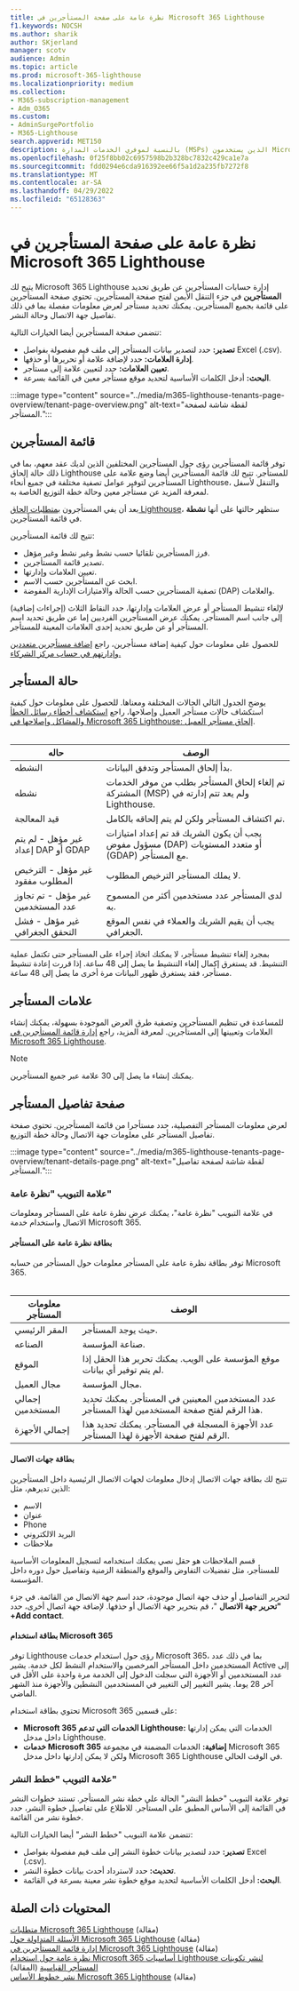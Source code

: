 ```yaml
---
title: نظرة عامة على صفحة المستأجرين في Microsoft 365 Lighthouse
f1.keywords: NOCSH
ms.author: sharik
author: SKjerland
manager: scotv
audience: Admin
ms.topic: article
ms.prod: microsoft-365-lighthouse
ms.localizationpriority: medium
ms.collection:
- M365-subscription-management
- Adm_O365
ms.custom:
- AdminSurgePortfolio
- M365-Lighthouse
search.appverid: MET150
description: بالنسبة لموفري الخدمات المدارة (MSPs) الذين يستخدمون Microsoft 365 Lighthouse، تعرف على صفحة المستأجرين.
ms.openlocfilehash: 0f25f8bb02c6957598b2b328bc7832c429ca1e7a
ms.sourcegitcommit: fdd0294e6cda916392ee66f5a1d2a235fb7272f8
ms.translationtype: MT
ms.contentlocale: ar-SA
ms.lasthandoff: 04/29/2022
ms.locfileid: "65128363"
---
```

# <a name="overview-of-the-tenants-page-in-microsoft-365-lighthouse"></a>نظرة عامة على صفحة المستأجرين في Microsoft 365 Lighthouse

يتيح لك Microsoft 365 Lighthouse إدارة حسابات المستأجرين عن طريق تحديد **المستأجرين** في جزء التنقل الأيمن لفتح صفحة المستأجرين. تحتوي صفحة المستأجرين على قائمة بجميع المستأجرين. يمكنك تحديد مستأجر لعرض معلومات مفصلة بما في ذلك تفاصيل جهة الاتصال وحالة النشر.

تتضمن صفحة المستأجرين أيضا الخيارات التالية:

- **تصدير:** حدد لتصدير بيانات المستأجر إلى ملف قيم مفصولة بفواصل Excel (.csv).
- **إدارة العلامات:** حدد لإضافة علامة أو تحريرها أو حذفها.
- **تعيين العلامات:** حدد لتعيين علامة إلى مستأجر.
- **البحث:** أدخل الكلمات الأساسية لتحديد موقع مستأجر معين في القائمة بسرعة.

:::image type="content" source="../media/m365-lighthouse-tenants-page-overview/tenant-page-overview.png" alt-text="لقطة شاشة لصفحة المستأجر.":::

## <a name="tenant-list"></a>قائمة المستأجرين

توفر قائمة المستأجرين رؤى حول المستأجرين المختلفين الذين لديك عقد معهم، بما في ذلك حالة إلحاق Lighthouse للمستأجر. تتيح لك قائمة المستأجرين أيضا وضع علامة على المستأجرين لتوفير عوامل تصفية مختلفة في جميع أنحاء Lighthouse، والتنقل لأسفل لمعرفة المزيد عن مستأجر معين وحالة خطة التوزيع الخاصة به.

بعد أن يفي المستأجرون [بمتطلبات إلحاق Lighthouse](m365-lighthouse-requirements.md)، ستظهر حالتها على أنها **نشطة** في قائمة المستأجرين.

تتيح لك قائمة المستأجرين:

- فرز المستأجرين تلقائيا حسب نشط وغير نشط وغير مؤهل.
- تصدير قائمة المستأجرين.
- تعيين العلامات وإدارتها.
- ابحث عن المستأجرين حسب الاسم.
- تصفية المستأجرين حسب الحالة والامتيازات الإدارية المفوضة (DAP) والعلامات.

لإلغاء تنشيط المستأجر أو عرض العلامات وإدارتها، حدد النقاط الثلاث (إجراءات إضافية) إلى جانب اسم المستأجر. يمكنك عرض المستأجرين الفرديين إما عن طريق تحديد اسم المستأجر أو عن طريق تحديد إحدى العلامات المعينة للمستأجر.

للحصول على معلومات حول كيفية إضافة مستأجرين، راجع [إضافة مستأجرين متعددين وإدارتهم في حساب مركز الشركاء.](/partner-center/multi-tenant-account)

## <a name="tenant-status"></a>حالة المستأجر

يوضح الجدول التالي الحالات المختلفة ومعناها. للحصول على معلومات حول كيفية استكشاف حالات مستأجر العميل وإصلاحها، راجع [استكشاف أخطاء رسائل الخطأ والمشاكل وإصلاحها في Microsoft 365 Lighthouse: إلحاق مستأجر العميل](m365-lighthouse-troubleshoot.md#customer-tenant-onboarding).<br><br>

| حاله                                   | الوصف                                                                                             |
|------------------------------------------|---------------------------------------------------------------------------------------------------------|
| النشطه                                   | بدأ إلحاق المستأجر وتدفق البيانات.                                                           |
| نشطه                                 | تم إلغاء إلحاق المستأجر بطلب من موفر الخدمات المشتركة (MSP) ولم يعد تتم إدارته في Lighthouse.           |
| قيد المعالجة                               | تم اكتشاف المستأجر ولكن لم يتم إلحاقه بالكامل.                                                              |
| غير مؤهل - لم يتم إعداد DAP أو GDAP    | يجب أن يكون الشريك قد تم إعداد امتيازات مسؤول مفوض (DAP) أو متعدد المستويات (GDAP) مع المستأجر. |
| غير مؤهل - الترخيص المطلوب مفقود | لا يملك المستأجر الترخيص المطلوب.                                                               |
| غير مؤهل - تم تجاوز عدد المستخدمين         | لدى المستأجر عدد مستخدمين أكثر من المسموح به.                                                                     |
| غير مؤهل - فشل التحقق الجغرافي            | يجب أن يقيم الشريك والعملاء في نفس الموقع الجغرافي.                                       |

بمجرد إلغاء تنشيط مستأجر، لا يمكنك اتخاذ إجراء على المستأجر حتى تكتمل عملية التنشيط. قد يستغرق إكمال إلغاء التنشيط ما يصل إلى 48 ساعة. إذا قررت إعادة تنشيط مستأجر، فقد يستغرق ظهور البيانات مرة أخرى ما يصل إلى 48 ساعة.

## <a name="tenant-tags"></a>علامات المستأجر

للمساعدة في تنظيم المستأجرين وتصفية طرق العرض الموجودة بسهولة، يمكنك إنشاء العلامات وتعيينها إلى المستأجرين. لمعرفة المزيد، راجع [إدارة قائمة المستأجرين في Microsoft 365 Lighthouse](m365-lighthouse-manage-tenant-list.md).

> [!NOTE]
> يمكنك إنشاء ما يصل إلى 30 علامة عبر جميع المستأجرين.

## <a name="tenant-details-page"></a>صفحة تفاصيل المستأجر

لعرض معلومات المستأجر التفصيلية، حدد مستأجرا من قائمة المستأجرين. تحتوي صفحة تفاصيل المستأجر على معلومات جهة الاتصال وحالة خطة التوزيع.

:::image type="content" source="../media/m365-lighthouse-tenants-page-overview/tenant-details-page.png" alt-text="لقطة شاشة لصفحة تفاصيل المستأجر.":::

### <a name="overview-tab"></a>علامة التبويب "نظرة عامة"

في علامة التبويب "نظرة عامة"، يمكنك عرض نظرة عامة على المستأجر ومعلومات الاتصال واستخدام خدمة Microsoft 365.

#### <a name="tenant-overview-card"></a>بطاقة نظرة عامة على المستأجر

توفر بطاقة نظرة عامة على المستأجر معلومات حول المستأجر من حسابه Microsoft 365.<br><br>

| معلومات المستأجر    | الوصف|
|-----------------------|------------------|
| المقر الرئيسي    | حيث يوجد المستأجر.|
| الصناعه    |صناعة المؤسسة.|
| الموقع    |موقع المؤسسة على الويب. يمكنك تحرير هذا الحقل إذا لم يتم توفير أي بيانات.|
| مجال العميل    |مجال المؤسسة.|
| إجمالي المستخدمين    |عدد المستخدمين المعينين في المستأجر. يمكنك تحديد هذا الرقم لفتح صفحة المستخدمين لهذا المستأجر.|
| إجمالي الأجهزة|عدد الأجهزة المسجلة في المستأجر. يمكنك تحديد هذا الرقم لفتح صفحة الأجهزة لهذا المستأجر.|

#### <a name="contacts-card"></a>بطاقة جهات الاتصال

تتيح لك بطاقة جهات الاتصال إدخال معلومات لجهات الاتصال الرئيسية داخل المستأجرين الذين تديرهم، مثل:

- الاسم
- عنوان
- Phone
- البريد الالكتروني
- ملاحظات

قسم الملاحظات هو حقل نصي يمكنك استخدامه لتسجيل المعلومات الأساسية للمستأجر، مثل تفضيلات التفاوض والموقع والمنطقة الزمنية وتفاصيل حول دوره داخل المؤسسة.

لتحرير التفاصيل أو حذف جهة اتصال موجودة، حدد اسم جهة الاتصال من القائمة. في جزء **"تحرير جهة الاتصال** "، قم بتحرير جهة الاتصال أو حذفها. لإضافة جهة اتصال أخرى، حدد **+Add contact**.

#### <a name="microsoft-365-usage-card"></a>بطاقة استخدام Microsoft 365

توفر Lighthouse رؤى حول استخدام خدمات Microsoft 365، بما في ذلك عدد المستخدمين داخل المستأجر المرخصين والاستخدام النشط لكل خدمة. يشير Active إلى عدد المستخدمين أو الأجهزة التي سجلت الدخول إلى الخدمة مرة واحدة على الأقل في آخر 28 يوما. يشير التغيير إلى التغيير في المستخدمين النشطين والأجهزة منذ الشهر الماضي.

تحتوي بطاقة استخدام Microsoft 365 على قسمين:

- **Microsoft 365 الخدمات التي تدعم Lighthouse:** الخدمات التي يمكن إدارتها داخل مدخل Lighthouse.
- **خدمات Microsoft 365 إضافية:** الخدمات المضمنة في مجموعة Microsoft 365 ولكن لا يمكن إدارتها داخل مدخل Microsoft 365 Lighthouse في الوقت الحالي.

### <a name="deployment-plans-tab"></a>علامة التبويب "خطط النشر"

توفر علامة التبويب "خطط النشر" الحالة على خطة نشر المستأجر. تستند خطوات النشر في القائمة إلى الأساس المطبق على المستأجر. للاطلاع على تفاصيل خطوة النشر، حدد خطوة نشر من القائمة.

تتضمن علامة التبويب "خطط النشر" أيضا الخيارات التالية:

- **تصدير:** حدد لتصدير بيانات خطوة النشر إلى ملف قيم مفصولة بفواصل Excel (.csv).
- **تحديث:** حدد لاسترداد أحدث بيانات خطوة النشر.
- **البحث:** أدخل الكلمات الأساسية لتحديد موقع خطوة نشر معينة بسرعة في القائمة.

## <a name="related-content"></a>المحتويات ذات الصلة

[متطلبات Microsoft 365 Lighthouse](m365-lighthouse-requirements.md) (مقالة)\
[الأسئلة المتداولة حول Microsoft 365 Lighthouse](m365-lighthouse-faq.yml) (مقالة)\
[إدارة قائمة المستأجرين في Microsoft 365 Lighthouse](m365-lighthouse-manage-tenant-list.md) (مقالة)\
[نظرة عامة حول استخدام Microsoft 365 أساسيات Lighthouse لنشر تكوينات المستأجر القياسية](m365-lighthouse-deploy-standard-tenant-configurations-overview.md) (المقالة)\
[نشر خطوط الأساس Microsoft 365 Lighthouse](m365-lighthouse-deploy-baselines.md) (مقالة)
